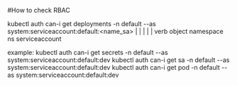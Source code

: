#How to check RBAC



kubectl auth can-i get deployments -n default --as system:serviceaccount:default:<name_sa>
                    |       |            |                                  |      |
                   verb   object     namespace                             ns   serviceaccount


example:
kubectl auth can-i get secrets -n default --as system:serviceaccount:default:dev
kubectl auth can-i get sa -n default --as system:serviceaccount:default:dev
kubectl auth can-i get pod -n default --as system:serviceaccount:default:dev
